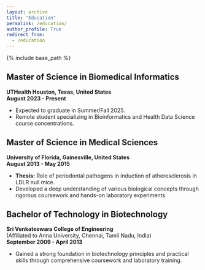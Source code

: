 ```yaml
---
layout: archive
title: "Education"
permalink: /education/
author_profile: True
redirect_from:
  - /education
---
```


{% include base_path %}

## Master of Science in Biomedical Informatics  
**UTHealth Houston, Texas, United States**  
**August 2023 - Present**  

- Expected to graduate in Summer/Fall 2025.  
- Remote student specializing in Bioinformatics and Health Data Science course concentrations.  



## Master of Science in Medical Sciences  
**University of Florida, Gainesville, United States**  
**August 2013 - May 2015**  

- **Thesis:** Role of periodontal pathogens in induction of atherosclerosis in LDLR null mice.  
- Developed a deep understanding of various biological concepts through rigorous coursework and hands-on laboratory experiments.  



## Bachelor of Technology in Biotechnology  
**Sri Venkateswara College of Engineering**  
(Affiliated to Anna University, Chennai, Tamil Nadu, India)  
**September 2009 - April 2013**  

- Gained a strong foundation in biotechnology principles and practical skills through comprehensive coursework and laboratory training.
